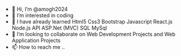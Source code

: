 - 👋 Hi, I’m @amogh2024
- 👀 I’m interested in coding
- 🌱 I have already learned Html5 Css3 Bootstrap Javascript React.js Node.js API ASP.Net (MVC) SQL MySql
- 💞️ I’m looking to collaborate on Web Development Projects and Web Application Projects
- 📫 How to reach me ..

<!---
amogh2024/amogh2024 is a ✨ special ✨ repository because its `README.md` (this file) appears on your GitHub profile.
You can click the Preview link to take a look at your changes.
--->
